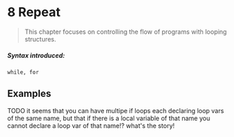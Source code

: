 # 8 Repeat

>This chapter focuses on controlling the flow of programs with looping structures.

##### Syntax introduced:

```
while, for
```

## Examples

TODO it seems that you can have multipe if loops each declaring loop vars of the same name, but that if there is a local variable of that name you cannot declare a loop var of that name!? what's the story!
